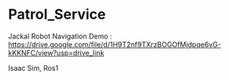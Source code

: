 # Patrol_Service

Jackal Robot Navigation Demo : https://drive.google.com/file/d/1H9T2nf9TXrzBOGOfMjdpqe6vG-kKKNFC/view?usp=drive_link

Isaac Sim, Ros1
